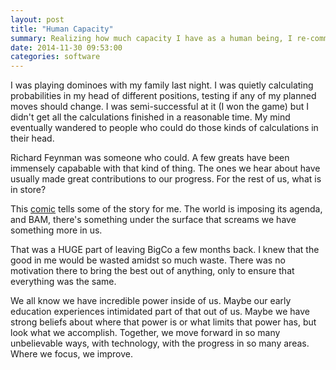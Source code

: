```yaml
---
layout: post
title: "Human Capacity"
summary: Realizing how much capacity I have as a human being, I re-commit to learning and contributing.  Where I focus I improve.
date: 2014-11-30 09:53:00
categories: software
---
```


I was playing dominoes with my family last night.  I was quietly calculating probabilities in my head of different positions, testing if any of my planned moves should change.  I was semi-successful at it (I won the game) but I didn't get all the calculations finished in a reasonable time.  My mind eventually wandered to people who could do those kinds of calculations in their head.

Richard Feynman was someone who could.  A few greats have been immensely capabable with that kind of thing.  The ones we hear about have usually made great contributions to our progress.  For the rest of us, what is in store?

This [comic](http://3d.xkcd.com/137/) tells some of the story for me.  The world is imposing its agenda, and BAM, there's something under the surface that screams we have something more in us.

That was a HUGE part of leaving BigCo a few months back.  I knew that the good in me would be wasted amidst so much waste.  There was no motivation there to bring the best out of anything, only to ensure that everything was the same.

We all know we have incredible power inside of us.  Maybe our early education experiences intimidated part of that out of us.  Maybe we have strong beliefs about where that power is or what limits that power has, but look what we accomplish.  Together, we move forward in so many unbelievable ways, with technology, with the progress in so many areas.  Where we focus, we improve.

